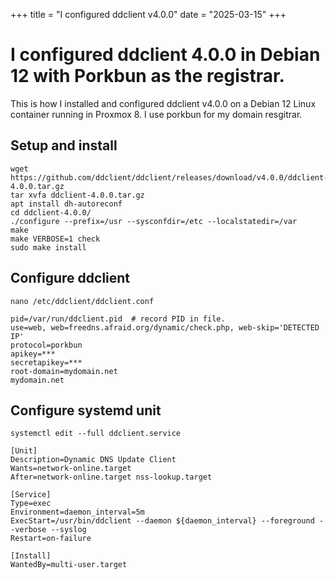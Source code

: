 +++
title = "I configured ddclient v4.0.0"
date = "2025-03-15"
+++

# I configured ddclient 4.0.0 in Debian 12 with Porkbun as the registrar.


This is how I installed and configured ddclient v4.0.0 on a Debian 12 Linux container running in Proxmox 8. I use porkbun for my domain resgitrar.

## Setup and install
```
wget https://github.com/ddclient/ddclient/releases/download/v4.0.0/ddclient-4.0.0.tar.gz
tar xvfa ddclient-4.0.0.tar.gz 
apt install dh-autoreconf 
cd ddclient-4.0.0/
./configure --prefix=/usr --sysconfdir=/etc --localstatedir=/var
make
make VERBOSE=1 check
sudo make install
```

## Configure ddclient
`nano /etc/ddclient/ddclient.conf`
```
pid=/var/run/ddclient.pid  # record PID in file.
use=web, web=freedns.afraid.org/dynamic/check.php, web-skip='DETECTED IP'
protocol=porkbun
apikey=***
secretapikey=***
root-domain=mydomain.net
mydomain.net
```

## Configure systemd unit
`systemctl edit --full ddclient.service`

```
[Unit]
Description=Dynamic DNS Update Client
Wants=network-online.target
After=network-online.target nss-lookup.target

[Service]
Type=exec
Environment=daemon_interval=5m
ExecStart=/usr/bin/ddclient --daemon ${daemon_interval} --foreground --verbose --syslog
Restart=on-failure

[Install]
WantedBy=multi-user.target  
```
